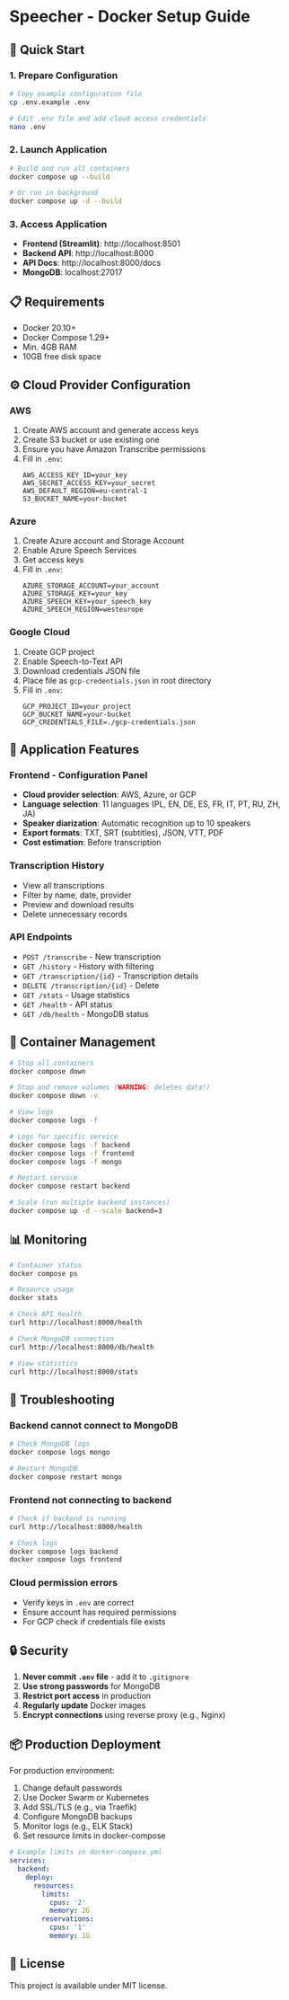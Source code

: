 # Speecher - Docker Setup Guide

## 🚀 Quick Start

### 1. Prepare Configuration

```bash
# Copy example configuration file
cp .env.example .env

# Edit .env file and add cloud access credentials
nano .env
```

### 2. Launch Application

```bash
# Build and run all containers
docker compose up --build

# Or run in background
docker compose up -d --build
```

### 3. Access Application

- **Frontend (Streamlit)**: http://localhost:8501
- **Backend API**: http://localhost:8000
- **API Docs**: http://localhost:8000/docs
- **MongoDB**: localhost:27017

## 📋 Requirements

- Docker 20.10+
- Docker Compose 1.29+
- Min. 4GB RAM
- 10GB free disk space

## ⚙️ Cloud Provider Configuration

### AWS
1. Create AWS account and generate access keys
2. Create S3 bucket or use existing one
3. Ensure you have Amazon Transcribe permissions
4. Fill in `.env`:
   ```
   AWS_ACCESS_KEY_ID=your_key
   AWS_SECRET_ACCESS_KEY=your_secret
   AWS_DEFAULT_REGION=eu-central-1
   S3_BUCKET_NAME=your-bucket
   ```

### Azure
1. Create Azure account and Storage Account
2. Enable Azure Speech Services
3. Get access keys
4. Fill in `.env`:
   ```
   AZURE_STORAGE_ACCOUNT=your_account
   AZURE_STORAGE_KEY=your_key
   AZURE_SPEECH_KEY=your_speech_key
   AZURE_SPEECH_REGION=westeurope
   ```

### Google Cloud
1. Create GCP project
2. Enable Speech-to-Text API
3. Download credentials JSON file
4. Place file as `gcp-credentials.json` in root directory
5. Fill in `.env`:
   ```
   GCP_PROJECT_ID=your_project
   GCP_BUCKET_NAME=your-bucket
   GCP_CREDENTIALS_FILE=./gcp-credentials.json
   ```

## 🎨 Application Features

### Frontend - Configuration Panel
- **Cloud provider selection**: AWS, Azure, or GCP
- **Language selection**: 11 languages (PL, EN, DE, ES, FR, IT, PT, RU, ZH, JA)
- **Speaker diarization**: Automatic recognition up to 10 speakers
- **Export formats**: TXT, SRT (subtitles), JSON, VTT, PDF
- **Cost estimation**: Before transcription

### Transcription History
- View all transcriptions
- Filter by name, date, provider
- Preview and download results
- Delete unnecessary records

### API Endpoints
- `POST /transcribe` - New transcription
- `GET /history` - History with filtering
- `GET /transcription/{id}` - Transcription details
- `DELETE /transcription/{id}` - Delete
- `GET /stats` - Usage statistics
- `GET /health` - API status
- `GET /db/health` - MongoDB status

## 🔧 Container Management

```bash
# Stop all containers
docker compose down

# Stop and remove volumes (WARNING: deletes data!)
docker compose down -v

# View logs
docker compose logs -f

# Logs for specific service
docker compose logs -f backend
docker compose logs -f frontend
docker compose logs -f mongo

# Restart service
docker compose restart backend

# Scale (run multiple backend instances)
docker compose up -d --scale backend=3
```

## 📊 Monitoring

```bash
# Container status
docker compose ps

# Resource usage
docker stats

# Check API health
curl http://localhost:8000/health

# Check MongoDB connection
curl http://localhost:8000/db/health

# View statistics
curl http://localhost:8000/stats
```

## 🐛 Troubleshooting

### Backend cannot connect to MongoDB
```bash
# Check MongoDB logs
docker compose logs mongo

# Restart MongoDB
docker compose restart mongo
```

### Frontend not connecting to backend
```bash
# Check if backend is running
curl http://localhost:8000/health

# Check logs
docker compose logs backend
docker compose logs frontend
```

### Cloud permission errors
- Verify keys in `.env` are correct
- Ensure account has required permissions
- For GCP check if credentials file exists

## 🔒 Security

1. **Never commit `.env` file** - add it to `.gitignore`
2. **Use strong passwords** for MongoDB
3. **Restrict port access** in production
4. **Regularly update** Docker images
5. **Encrypt connections** using reverse proxy (e.g., Nginx)

## 📦 Production Deployment

For production environment:

1. Change default passwords
2. Use Docker Swarm or Kubernetes
3. Add SSL/TLS (e.g., via Traefik)
4. Configure MongoDB backups
5. Monitor logs (e.g., ELK Stack)
6. Set resource limits in docker-compose

```yaml
# Example limits in docker-compose.yml
services:
  backend:
    deploy:
      resources:
        limits:
          cpus: '2'
          memory: 2G
        reservations:
          cpus: '1'
          memory: 1G
```

## 📝 License

This project is available under MIT license.